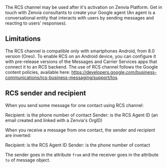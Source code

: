 The RCS channel may be used after it's activation on Zenvia Platform.
Get in touch with Zenvia consultants to create your Google agent (An agent is a conversational entity that interacts with users by sending messages and reacting to users' responses).

## Limitations

The RCS channel is compatible only with smartphones Android, from 8.0 version (Oreo). 
To enable RCS on an Android device, you can configure it with pre-release versions of the Messages and Carrier Services apps that connect it to an RCS backend.
The use of RCS channel follows the Google content policies, available here: https://developers.google.com/business-communications/rcs-business-messaging/support/tos.

## RCS sender and recipient

When you send some message for one contact using RCS channel:

Recipient: is the phone number of contact
Sender: is the RCS Agent ID (an email created and linked with a Zenvia's OrgID)

When you receive a message from one contact, the sender and recipient are inverted:

Recipient: is the RCS Agent ID
Sender: is the phone number of contact

The sender goes in the attribute `from` and the receiver goes in the attribute `to` of message object.
